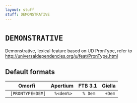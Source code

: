 ```yaml
---
layout: stuff
stuff: DEMONSTRATIVE
---
```

# ` DEMONSTRATIVE `

Demonstrative, lexical feature based on UD PronType, refer to http://universaldependencies.org/u/feat/PronType.html

## Default formats
| Omorfi | Apertium | FTB 3.1 | Giella |
|:------:|:--------:|:-------:|:------:|
| ` [PRONTYPE=DEM]` | ` %<dem%>` | ` % Dem` | ` +Dem`  |
